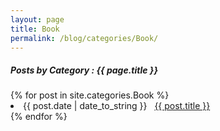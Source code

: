 ```yaml
---
layout: page
title: Book
permalink: /blog/categories/Book/
---
```


<h5> Posts by Category : {{ page.title }} </h5>

<div class="card">
{% for post in site.categories.Book %}
 <li class="category-posts"><span>{{ post.date | date_to_string }}</span> &nbsp; <a href="{{ post.url }}">{{ post.title }}</a></li>
{% endfor %}
</div>
